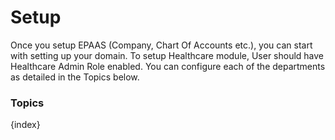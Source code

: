<!-- add-breadcrumbs -->
# Setup

Once you setup EPAAS (Company, Chart Of Accounts etc.), you can start with setting up your domain. To setup Healthcare module, User should have Healthcare Admin Role enabled. You can configure each of the departments as detailed in the Topics below.

### Topics

{index}
